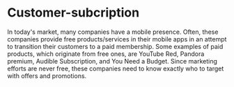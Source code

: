 # Customer-subcription
In today's market, many companies have a mobile presence. Often, these companies provide free products/services in their mobile apps in an attempt to transition their customers to a paid membership. Some examples of paid products, which originate from free ones, are YouTube Red, Pandora premium, Audible Subscription, and You Need a Budget. Since marketing efforts are never free, these companies need to know exactly who to target with offers and promotions.
